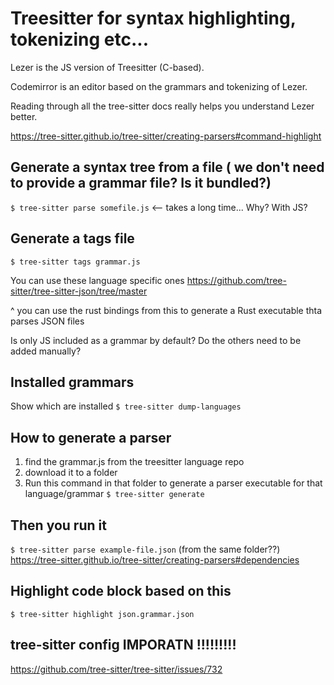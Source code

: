 # Treesitter for syntax highlighting, tokenizing etc...

Lezer is the JS version of Treesitter (C-based).

Codemirror is an editor based on the grammars and tokenizing of Lezer.

Reading through all the tree-sitter docs really helps you understand Lezer better.


https://tree-sitter.github.io/tree-sitter/creating-parsers#command-highlight



## Generate a syntax tree from a file ( we don't need to provide a grammar file? Is it bundled?)
`$ tree-sitter parse somefile.js` <-- takes a long time... Why? With JS?

## Generate a tags file
`$ tree-sitter tags grammar.js`


You can use these language specific ones
https://github.com/tree-sitter/tree-sitter-json/tree/master

^ you can use the rust bindings from this to generate a Rust executable thta parses JSON files


Is only JS included as a grammar by default? Do the others need to be added manually?


## Installed grammars
Show which are installed
`$ tree-sitter dump-languages`


## How to generate a parser
1. find the grammar.js from the treesitter language repo 
2. download it to a folder
3. Run this command in that folder to generate a parser executable for that language/grammar
`$ tree-sitter generate`

## Then you run it
`$ tree-sitter parse example-file.json`  (from the same folder??) 
https://tree-sitter.github.io/tree-sitter/creating-parsers#dependencies


## Highlight code block based on this
`$ tree-sitter highlight json.grammar.json`



## tree-sitter config IMPORATN !!!!!!!!!
https://github.com/tree-sitter/tree-sitter/issues/732

